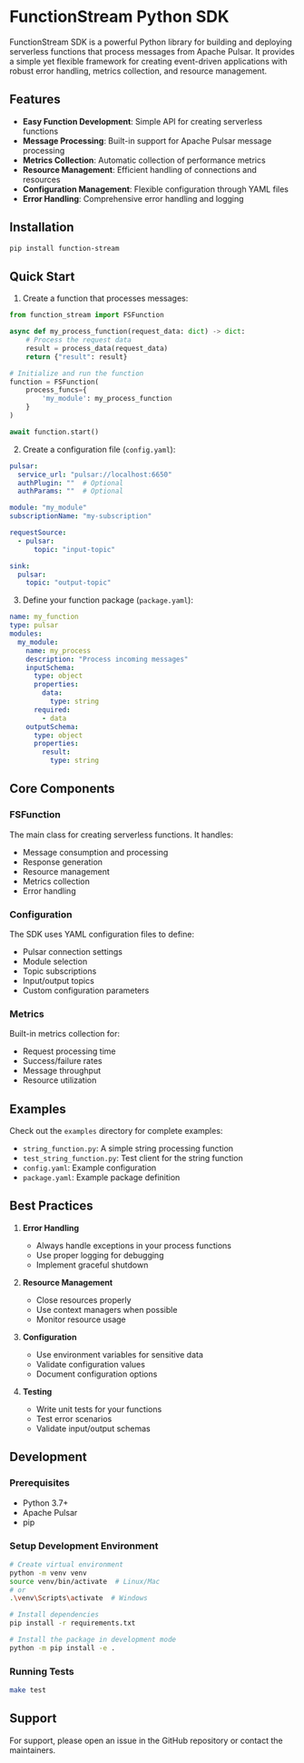 <!--
  Copyright 2024 Function Stream Org.

  Licensed under the Apache License, Version 2.0 (the "License");
  you may not use this file except in compliance with the License.
  You may obtain a copy of the License at

      http://www.apache.org/licenses/LICENSE-2.0

  Unless required by applicable law or agreed to in writing, software
  distributed under the License is distributed on an "AS IS" BASIS,
  WITHOUT WARRANTIES OR CONDITIONS OF ANY KIND, either express or implied.
  See the License for the specific language governing permissions and
  limitations under the License.
-->

# FunctionStream Python SDK

FunctionStream SDK is a powerful Python library for building and deploying serverless functions that process messages
from Apache Pulsar. It provides a simple yet flexible framework for creating event-driven applications with robust error
handling, metrics collection, and resource management.

## Features

- **Easy Function Development**: Simple API for creating serverless functions
- **Message Processing**: Built-in support for Apache Pulsar message processing
- **Metrics Collection**: Automatic collection of performance metrics
- **Resource Management**: Efficient handling of connections and resources
- **Configuration Management**: Flexible configuration through YAML files
- **Error Handling**: Comprehensive error handling and logging

## Installation

```bash
pip install function-stream
```

## Quick Start

1. Create a function that processes messages:

```python
from function_stream import FSFunction

async def my_process_function(request_data: dict) -> dict:
    # Process the request data
    result = process_data(request_data)
    return {"result": result}

# Initialize and run the function
function = FSFunction(
    process_funcs={
        'my_module': my_process_function
    }
)

await function.start()
```

2. Create a configuration file (`config.yaml`):

```yaml
pulsar:
  service_url: "pulsar://localhost:6650"
  authPlugin: ""  # Optional
  authParams: ""  # Optional

module: "my_module"
subscriptionName: "my-subscription"

requestSource:
  - pulsar:
      topic: "input-topic"

sink:
  pulsar:
    topic: "output-topic"
```

3. Define your function package (`package.yaml`):

```yaml
name: my_function
type: pulsar
modules:
  my_module:
    name: my_process
    description: "Process incoming messages"
    inputSchema:
      type: object
      properties:
        data:
          type: string
      required:
        - data
    outputSchema:
      type: object
      properties:
        result:
          type: string
```

## Core Components

### FSFunction

The main class for creating serverless functions. It handles:

- Message consumption and processing
- Response generation
- Resource management
- Metrics collection
- Error handling

### Configuration

The SDK uses YAML configuration files to define:

- Pulsar connection settings
- Module selection
- Topic subscriptions
- Input/output topics
- Custom configuration parameters

### Metrics

Built-in metrics collection for:

- Request processing time
- Success/failure rates
- Message throughput
- Resource utilization

## Examples

Check out the `examples` directory for complete examples:

- `string_function.py`: A simple string processing function
- `test_string_function.py`: Test client for the string function
- `config.yaml`: Example configuration
- `package.yaml`: Example package definition

## Best Practices

1. **Error Handling**
    - Always handle exceptions in your process functions
    - Use proper logging for debugging
    - Implement graceful shutdown

2. **Resource Management**
    - Close resources properly
    - Use context managers when possible
    - Monitor resource usage

3. **Configuration**
    - Use environment variables for sensitive data
    - Validate configuration values
    - Document configuration options

4. **Testing**
    - Write unit tests for your functions
    - Test error scenarios
    - Validate input/output schemas

## Development

### Prerequisites

- Python 3.7+
- Apache Pulsar
- pip

### Setup Development Environment

```bash
# Create virtual environment
python -m venv venv
source venv/bin/activate  # Linux/Mac
# or
.\venv\Scripts\activate  # Windows

# Install dependencies
pip install -r requirements.txt

# Install the package in development mode
python -m pip install -e .
```

### Running Tests

```bash
make test
```

## Support

For support, please open an issue in the GitHub repository or contact the maintainers. 
